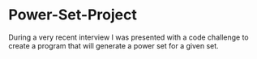 Power-Set-Project
=================

During a very recent interview I was presented with a code challenge to create a program that will generate a power set for a given set.

